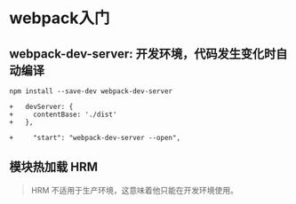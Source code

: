 # webpack入门

## webpack-dev-server: 开发环境，代码发生变化时自动编译

```
npm install --save-dev webpack-dev-server

+   devServer: {
+     contentBase: './dist'
+   },

+     "start": "webpack-dev-server --open",
```

## 模块热加载 HRM

> HRM 不适用于生产环境，这意味着他只能在开发环境使用。

